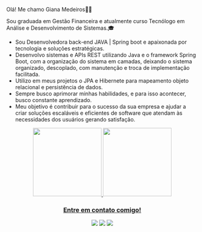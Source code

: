<p>Olá! Me chamo Giana Medeiros🙋‍♀️</p> 

<p>
    Sou graduada em Gestão Financeira e atualmente curso Tecnólogo em Análise e Desenvolvimento de Sistemas.🎓  </p>  
    
  
  - Sou Desenvolvedora back-end JAVA | Spring boot  e apaixonada por tecnologia e soluções estratégicas.
  - Desenvolvo sistemas e APIs REST  utilizando Java e o framework Spring Boot, com a organização do sistema em camadas, deixando o sistema organizado, descoplado, com manutenção e troca de implementação facilitada.
  - Utilizo em meus projetos o JPA e Hibernete para mapeamento objeto relacional e persistência de dados.
  - Sempre busco aprimorar minhas habilidades, e para isso acontecer, busco constante aprendizado.
  - Meu objetivo é contribuir para o sucesso da sua empresa e ajudar a criar soluções escaláveis e eficientes de software que atendam às necessidades dos usuários gerando satisfação.
   
  
  

<div align="center">
  <a href="https://github.com/MedeirosGiana">
    <img height="180em" src="https://github-readme-stats.vercel.app/api?username=MedeirosGiana&show_icons=true&theme=onedark&include_all_commits=true&count_private=true" />
  <img height="180em" src="https://github-readme-stats.vercel.app/api/top-langs/?username=MedeirosGiana&layout=compact&langs_count=7&theme=onedark"/>  
   

### Entre em contato comigo!

  <a href = "mailto:gianamedeiros.00510@gmail.com"><img src="https://img.shields.io/badge/-Gmail-%23333?style=for-the-badge&logo=gmail&logoColor=white" target="_blank"></a>
  <a href="https://www.linkedin.com/in/giana-medeiros-57147a18b/" target="_blank"><img src="https://img.shields.io/badge/-LinkedIn-%230077B5?style=for-the-badge&logo=linkedin&logoColor=white" target="_blank"></a> 
  <a href="https://instagram.com/gianalaura5" target="_blank"><img src="https://img.shields.io/badge/-Instagram-%23E4405F?style=for-the-badge&logo=instagram&logoColor=white" target="_blank"></a>
    
   




 

